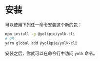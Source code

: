 # 安装
可以使用下列任一命令安装这个新的包：
``` bash
npm install -g @yolkpie/yolk-cli
# OR
yarn global add @yolkpie/yolk-cli
```
安装之后，你就可以在命令行中访问 `yolk` 命令。